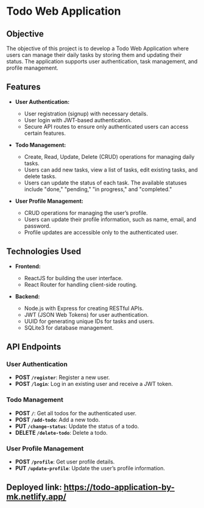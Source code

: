 # Todo Web Application

## Objective
The objective of this project is to develop a Todo Web Application where users can manage their daily tasks by storing them and updating their status. The application supports user authentication, task management, and profile management.

## Features
- **User Authentication:**
  - User registration (signup) with necessary details.
  - User login with JWT-based authentication.
  - Secure API routes to ensure only authenticated users can access certain features.

- **Todo Management:**
  - Create, Read, Update, Delete (CRUD) operations for managing daily tasks.
  - Users can add new tasks, view a list of tasks, edit existing tasks, and delete tasks.
  - Users can update the status of each task. The available statuses include "done," "pending," "in progress," and "completed."

- **User Profile Management:**
  - CRUD operations for managing the user’s profile.
  - Users can update their profile information, such as name, email, and password.
  - Profile updates are accessible only to the authenticated user.

## Technologies Used
- **Frontend:**
  - ReactJS for building the user interface.
  - React Router for handling client-side routing.

- **Backend:**
  - Node.js with Express for creating RESTful APIs.
  - JWT (JSON Web Tokens) for user authentication.
  - UUID for generating unique IDs for tasks and users.
  - SQLite3 for database management.


## API Endpoints

### User Authentication
- **POST `/register`**: Register a new user.
- **POST `/login`**: Log in an existing user and receive a JWT token.

### Todo Management
- **POST `/`**: Get all todos for the authenticated user.
- **POST `/add-todo`**: Add a new todo.
- **PUT `/change-status`**: Update the status of a todo.
- **DELETE `/delete-todo`**: Delete a todo.

### User Profile Management
- **POST `/profile`**: Get user profile details.
- **PUT `/update-profile`**: Update the user’s profile information.

## Deployed link: https://todo-application-by-mk.netlify.app/
